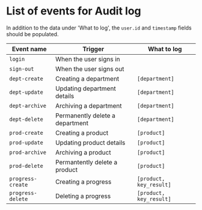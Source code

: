 # List of events for Audit log

In addition to the data under 'What to log', the `user.id` and `timestamp` fields should be populated.

| Event name        | Trigger                         | What to log             |
| ----------------- | ------------------------------- | ----------------------- |
| `login`           | When the user signs in          |                         |
| `sign-out`        | When the user signs out         |                         |
| `dept-create`     | Creating a department           | `[department]`          |
| `dept-update`     | Updating department details     | `[department]`          |
| `dept-archive`    | Archiving a department          | `[department]`          |
| `dept-delete`     | Permanently delete a department | `[department]`          |
| `prod-create`     | Creating a product              | `[product]`             |
| `prod-update`     | Updating product details        | `[product]`             |
| `prod-archive`    | Archiving a product             | `[product]`             |
| `prod-delete`     | Permantently delete a product   | `[product]`             |
| `progress-create` | Creating a progress             | `[product, key_result]` |
| `progress-delete` | Deleting a progress             | `[product, key_result]` |
